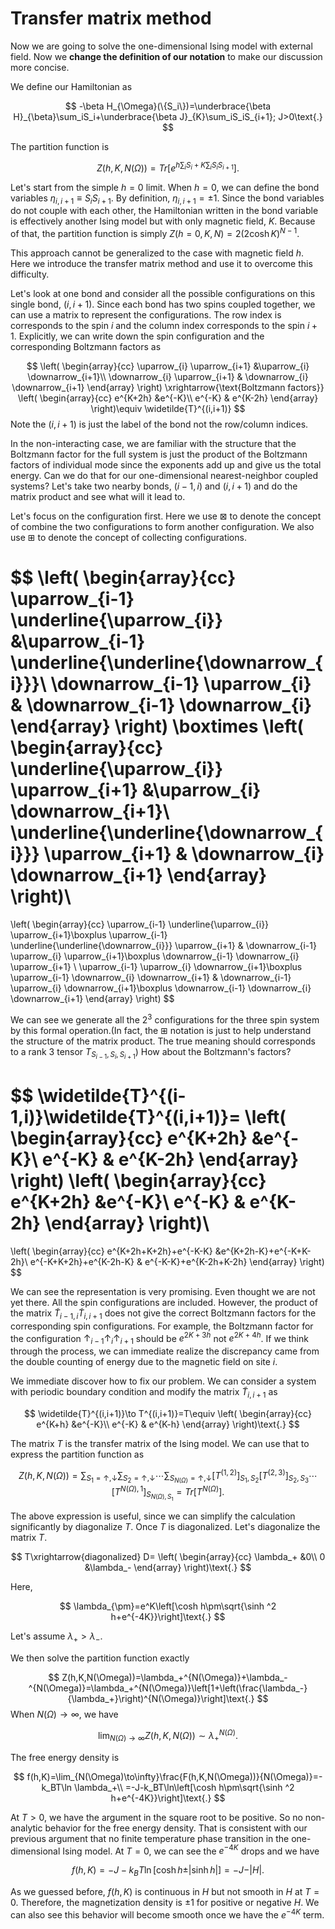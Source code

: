 # Transfer matrix method

Now we are going to solve the one-dimensional Ising model with external field. Now we **change the definition of our notation** to make our discussion more concise.

We define our Hamiltonian as

$$
-\beta H_{\Omega}(\{S_i\})=\underbrace{\beta H}_{\beta}\sum_iS_i+\underbrace{\beta J}_{K}\sum_iS_iS_{i+1}; J>0\text{.}
$$

The partition function is

$$
Z(h,K,N(\Omega))=Tr\left[e^{h\sum_iS_i+K\sum_iS_iS_{i+1}}\right]\text{.}
$$

Let's start from the simple $h=0$ limit.
When $h=0$, we can define the bond variables $\eta_{i,i+1}\equiv S_iS_{i+1}$. By definition, $\eta_{i,i+1}=\pm1$. Since the bond variables do not couple with each other, the Hamiltonian written in the bond variable is effectively another Ising model but with only magnetic field, $K$. Because of that, the partition function is simply $Z(h=0,K,N)=2(2 \cosh K)^{N-1}$.

This approach cannot be generalized to the case with magnetic field $h$. Here we introduce the transfer matrix method and use it to overcome this difficulty.

Let's look at one bond and consider all the possible configurations on this single bond, $(i,i+1)$. Since each bond has two spins coupled together, we can use a matrix to represent the configurations. The row index is corresponds to the spin $i$ and the column index corresponds to the spin $i+1$. Explicitly, we can write down the spin configuration and the corresponding Boltzmann factors as

$$
\left(
\begin{array}{cc}
\uparrow_{i} \uparrow_{i+1} &\uparrow_{i} \downarrow_{i+1}\\
\downarrow_{i} \uparrow_{i+1} & \downarrow_{i} \downarrow_{i+1}
\end{array}
\right)
\xrightarrow{\text{Boltzmann factors}}
\left(
\begin{array}{cc}
e^{K+2h} &e^{-K}\\
e^{-K} & e^{K-2h}
\end{array}
\right)\equiv \widetilde{T}^{(i,i+1)}
$$
Note the $(i,i+1)$ is just the label of the bond not the row/column indices.

In the non-interacting case, we are familiar with the structure that the Boltzmann factor for the full system is just the product of the Boltzmann factors of individual mode since the exponents add up and give us the total energy. Can we do that for our one-dimensional nearest-neighbor coupled systems? Let's take two nearby bonds, $(i-1,i)$ and $(i,i+1)$ and do the matrix product and see what will it lead to. 

Let's focus on the configuration first. Here we use $\boxtimes$ to denote the concept of combine the two configurations to form another configuration. We also use $\boxplus$ to denote the concept of collecting configurations.

$$
\left(
\begin{array}{cc}
\uparrow_{i-1} \underline{\uparrow_{i}} &\uparrow_{i-1} \underline{\underline{\downarrow_{i}}}\\
\downarrow_{i-1} \uparrow_{i} & \downarrow_{i-1} \downarrow_{i}
\end{array}
\right)
\boxtimes
\left(
\begin{array}{cc}
\underline{\uparrow_{i}} \uparrow_{i+1} &\uparrow_{i} \downarrow_{i+1}\\
\underline{\underline{\downarrow_{i}}} \uparrow_{i+1} & \downarrow_{i} \downarrow_{i+1}
\end{array}
\right)\\
=
\left(
\begin{array}{cc}
\uparrow_{i-1} \underline{\uparrow_{i}} \uparrow_{i+1}\boxplus \uparrow_{i-1} \underline{\underline{\downarrow_{i}}} \uparrow_{i+1}
&
\downarrow_{i-1} \uparrow_{i} \uparrow_{i+1}\boxplus \downarrow_{i-1} \downarrow_{i} \uparrow_{i+1}
\\
\uparrow_{i-1} \uparrow_{i} \downarrow_{i+1}\boxplus \uparrow_{i-1} \downarrow_{i} \downarrow_{i+1}
& 
\downarrow_{i-1} \uparrow_{i} \downarrow_{i+1}\boxplus \downarrow_{i-1} \downarrow_{i} \downarrow_{i+1}
\end{array}
\right)
$$

We can see we generate all the $2^3$ configurations for the three spin system by this formal operation.(In fact, the $\boxplus$ notation is just to help understand the structure of the matrix product. The true meaning should corresponds to a rank 3 tensor $T_{S_{i-1},S_i,S_{i+1}}$) How about the Boltzmann's factors?

$$
\widetilde{T}^{(i-1,i)}\widetilde{T}^{(i,i+1)}=
\left(
\begin{array}{cc}
e^{K+2h} &e^{-K}\\
e^{-K} & e^{K-2h}
\end{array}
\right)
\left(
\begin{array}{cc}
e^{K+2h} &e^{-K}\\
e^{-K} & e^{K-2h}
\end{array}
\right)\\
=
\left(
\begin{array}{cc}
e^{K+2h+K+2h}+e^{-K-K} &e^{K+2h-K}+e^{-K+K-2h}\\
e^{-K+K+2h}+e^{K-2h-K} & e^{-K-K}+e^{K-2h+K-2h}
\end{array}
\right)
$$

We can see the representation is very promising. Even thought we are not yet there. All the spin configurations are included. However, the product of the matrix $\widetilde{T}_{i-1,i}\widetilde{T}_{i,i+1}$ does not give the correct Boltzmann factors for the corresponding spin configurations.
For example, the Boltzmann factor for the configuration $\uparrow_{i-1}\uparrow_{i}\uparrow_{i+1}$ should be $e^{2K+3h}$ not $e^{2K+4h}$. If we think through the process, we can immediate realize the discrepancy came from the double counting of energy due to the magnetic field on site $i$.

We immediate discover how to fix our problem. We can consider a system with periodic boundary condition and modify the matrix $\widetilde{T}_{i,i+1}$ as

$$
\widetilde{T}^{(i,i+1)}\to T^{(i,i+1)}=T\equiv
\left(
\begin{array}{cc}
e^{K+h} &e^{-K}\\
e^{-K} & e^{K-h}
\end{array}
\right)\text{.}
$$

The matrix $T$ is the transfer matrix of the Ising model. We can use that to express the partition function as

$$
Z(h,K,N(\Omega))=\sum_{S_1=\uparrow,\downarrow}\sum_{S_2=\uparrow,\downarrow}\cdots\sum_{S_{N(\Omega)}=\uparrow,\downarrow} [T^{(1,2)}]_{S_1,S_2}[T^{(2,3)}]_{S_2,S_3}\cdots[T^{N(\Omega),1}]_{S_{N(\Omega),S_1}}=Tr[T^{N(\Omega)}]\text{.}
$$

The above expression is useful, since we can simplify the calculation significantly by diagonalize $T$. Once $T$ is diagonalized. Let's diagonalize the matrix $T$.

$$
T\xrightarrow{diagonalized}
D=
\left(
\begin{array}{cc}
\lambda_+ &0\\
0 &\lambda_-
\end{array}
\right)\text{.}
$$

Here,

$$
\lambda_{\pm}=e^K\left[\cosh h\pm\sqrt{\sinh ^2 h+e^{-4K}}\right]\text{.}
$$

Let's assume $\lambda_+>\lambda_-$.

We then solve the partition function exactly

$$
Z(h,K,N(\Omega))=\lambda_+^{N(\Omega)}+\lambda_-^{N(\Omega)}=\lambda_+^{N(\Omega)}\left[1+\left(\frac{\lambda_-}{\lambda_+}\right)^{N(\Omega)}\right]\text{.}
$$
When $N(\Omega)\to\infty$, we have

$$
\lim_{N(\Omega)\to\infty} Z(h,K,N(\Omega))\sim \lambda_+^{N(\Omega)}.
$$

The free energy density is

$$
f(h,K)=\lim_{N(\Omega)\to\infty}\frac{F(h,K,N(\Omega))}{N(\Omega)}=-k_BT\ln \lambda_+\\
=-J-k_BT\ln\left[\cosh h\pm\sqrt{\sinh ^2 h+e^{-4K}}\right]\text{.}
$$

At $T>0$, we have the argument in the square root to be positive. So no non-analytic behavior for the free energy density. That is consistent with our previous argument that no finite temperature phase transition in the one-dimensional Ising model.
At $T=0$, we can see the $e^{-4K}$ drops and we have

$$
f(h,K)=-J-k_BT\ln[\cosh h\pm \vert \sinh h\vert]=-J-\vert H\vert \text{.}
$$

As we guessed before, $f(h,K)$ is continuous in $H$ but not smooth in $H$ at $T=0$. Therefore, the magnetization density is $\pm1$ for positive or negative $H$. We can also see this behavior will become smooth once we have the $e^{-4K}$ term.

